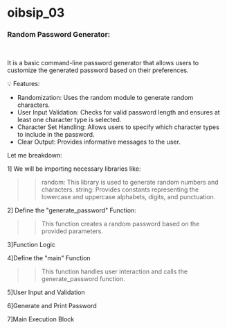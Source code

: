 # oibsip_03
<h3>Random Password Generator:</h3><br>
<p>It is a basic command-line password generator that allows users to customize the generated password based on their preferences.</p>
<p>💡 Features:

- Randomization: Uses the random module to generate random characters.
- User Input Validation: Checks for valid password length and ensures at least one character type is selected.
- Character Set Handling: Allows users to specify which character types to include in the password.
- Clear Output: Provides informative messages to the user. 

Let me breakdown:

1] We will be importing necessary libraries like:
>>random: This library is used to generate random numbers and characters.
>>string: Provides constants representing the lowercase and uppercase alphabets, digits, and punctuation.

2] Define the "generate_password" Function:
>>This function creates a random password based on the provided parameters.

3]Function Logic

4]Define the "main" Function
>>This function handles user interaction and calls the generate_password function.

5]User Input and Validation

6]Generate and Print Password

7]Main Execution Block</p>
